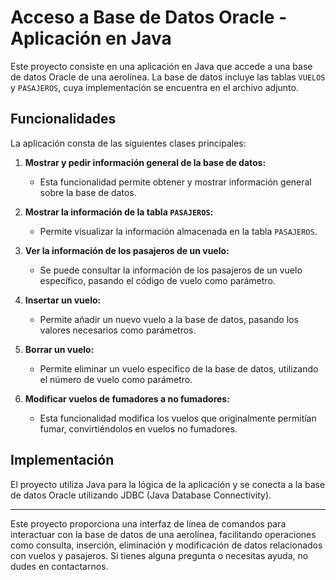 # Acceso a Base de Datos Oracle - Aplicación en Java

Este proyecto consiste en una aplicación en Java que accede a una base de datos Oracle de una aerolínea. La base de datos incluye las tablas `VUELOS` y `PASAJEROS`, cuya implementación se encuentra en el archivo adjunto.

## Funcionalidades

La aplicación consta de las siguientes clases principales:

1. **Mostrar y pedir información general de la base de datos:**
   - Esta funcionalidad permite obtener y mostrar información general sobre la base de datos.

2. **Mostrar la información de la tabla `PASAJEROS`:**
   - Permite visualizar la información almacenada en la tabla `PASAJEROS`.

3. **Ver la información de los pasajeros de un vuelo:**
   - Se puede consultar la información de los pasajeros de un vuelo específico, pasando el código de vuelo como parámetro.

4. **Insertar un vuelo:**
   - Permite añadir un nuevo vuelo a la base de datos, pasando los valores necesarios como parámetros.

5. **Borrar un vuelo:**
   - Permite eliminar un vuelo específico de la base de datos, utilizando el número de vuelo como parámetro.

6. **Modificar vuelos de fumadores a no fumadores:**
   - Esta funcionalidad modifica los vuelos que originalmente permitían fumar, convirtiéndolos en vuelos no fumadores.

## Implementación

El proyecto utiliza Java para la lógica de la aplicación y se conecta a la base de datos Oracle utilizando JDBC (Java Database Connectivity).

---

Este proyecto proporciona una interfaz de línea de comandos para interactuar con la base de datos de una aerolínea, facilitando operaciones como consulta, inserción, eliminación y modificación de datos relacionados con vuelos y pasajeros. Si tienes alguna pregunta o necesitas ayuda, no dudes en contactarnos.

